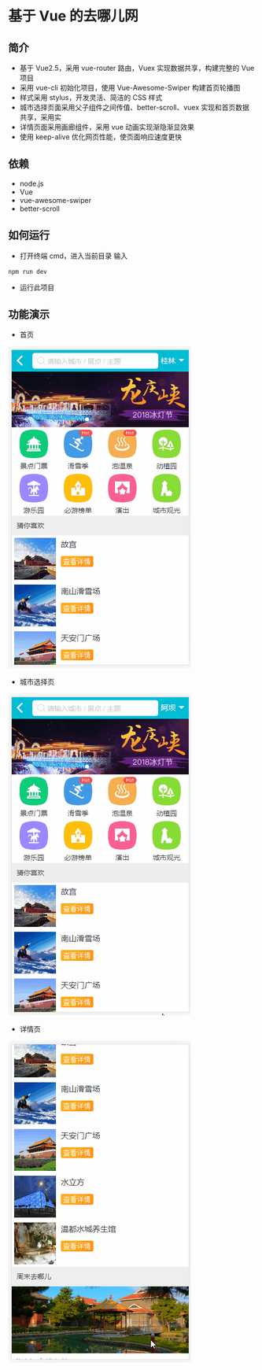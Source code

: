 # 基于 Vue 的去哪儿网

简介
----

- 基于 Vue2.5，采用 vue-router 路由，Vuex 实现数据共享，构建完整的 Vue 项目
- 采用 vue-cli 初始化项目，使用 Vue-Awesome-Swiper 构建首页轮播图
- 样式采用 stylus，开发灵活、简洁的 CSS 样式
- 城市选择页面采用父子组件之间传值、better-scroll、vuex 实现和首页数据共享，采用实
- 详情页面采用画廊组件，采用 vue 动画实现渐隐渐显效果
- 使用 keep-alive 优化网页性能，使页面响应速度更快

依赖
-----

- node.js
- Vue
- vue-awesome-swiper
- better-scroll

如何运行
---------

- 打开终端 cmd，进入当前目录
输入
```
npm run dev
```
- 运行此项目

功能演示
--------

- 首页

![首页](https://github.com/w1013522624/Vue1/blob/master/static/img/home.gif)


- 城市选择页

![城市选择页](https://github.com/w1013522624/Vue1/blob/master/static/img/city.gif)

- 详情页

![详情页](https://github.com/w1013522624/Vue1/blob/master/static/img/detail.gif)

